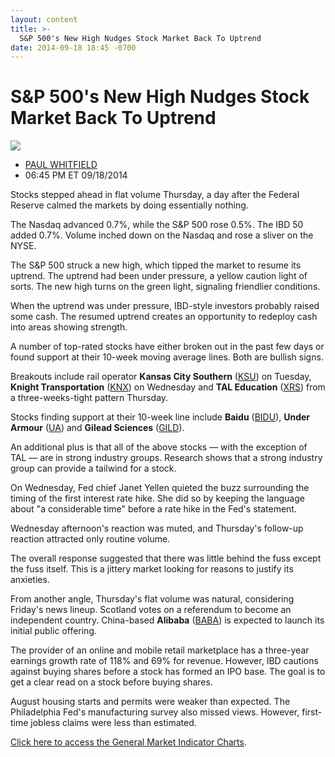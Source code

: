 ```yaml
---
layout: content
title: >-
  S&P 500's New High Nudges Stock Market Back To Uptrend
date: 2014-09-18 18:45 -0700
---
```



S&P 500's New High Nudges Stock Market Back To Uptrend
=======================================================


![](https://www.investors.com/wp-content/uploads/ibd-migrated-images/MPv_140919_635466510194449547.png)

* [PAUL WHITFIELD](https://www.investors.com/author/whitfieldp/ "Posts by PAUL WHITFIELD")
* 06:45 PM ET 09/18/2014




Stocks stepped ahead in flat volume Thursday, a day after the Federal Reserve calmed the markets by doing essentially nothing.


The Nasdaq advanced 0.7%, while the S&P 500 rose 0.5%. The IBD 50 added 0.7%. Volume inched down on the Nasdaq and rose a sliver on the NYSE.


The S&P 500 struck a new high, which tipped the market to resume its uptrend. The uptrend had been under pressure, a yellow caution light of sorts. The new high turns on the green light, signaling friendlier conditions.


When the uptrend was under pressure, IBD-style investors probably raised some cash. The resumed uptrend creates an opportunity to redeploy cash into areas showing strength.


A number of top-rated stocks have either broken out in the past few days or found support at their 10-week moving average lines. Both are bullish signs.


Breakouts include rail operator **Kansas City Southern** ([KSU](https://research.investors.com/quote.aspx?symbol=KSU)) on Tuesday, **Knight Transportation** ([KNX](https://research.investors.com/quote.aspx?symbol=KNX)) on Wednesday and **TAL Education** ([XRS](https://research.investors.com/quote.aspx?symbol=XRS)) from a three-weeks-tight pattern Thursday.


Stocks finding support at their 10-week line include **Baidu** ([BIDU](https://research.investors.com/quote.aspx?symbol=BIDU)), **Under Armour** ([UA](https://research.investors.com/quote.aspx?symbol=UA)) and **Gilead Sciences** ([GILD](https://research.investors.com/quote.aspx?symbol=GILD)).


An additional plus is that all of the above stocks — with the exception of TAL — are in strong industry groups. Research shows that a strong industry group can provide a tailwind for a stock.


On Wednesday, Fed chief Janet Yellen quieted the buzz surrounding the timing of the first interest rate hike. She did so by keeping the language about "a considerable time" before a rate hike in the Fed's statement.


Wednesday afternoon's reaction was muted, and Thursday's follow-up reaction attracted only routine volume.


The overall response suggested that there was little behind the fuss except the fuss itself. This is a jittery market looking for reasons to justify its anxieties.


From another angle, Thursday's flat volume was natural, considering Friday's news lineup. Scotland votes on a referendum to become an independent country. China-based **Alibaba** ([BABA](https://research.investors.com/quote.aspx?symbol=BABA)) is expected to launch its initial public offering.


The provider of an online and mobile retail marketplace has a three-year earnings growth rate of 118% and 69% for revenue. However, IBD cautions against buying shares before a stock has formed an IPO base. The goal is to get a clear read on a stock before buying shares.


August housing starts and permits were weaker than expected. The Philadelphia Fed's manufacturing survey also missed views. However, first-time jobless claims were less than estimated.


[Click here to access the General Market Indicator Charts](https://www.investors.com/pdf/GMI_091914.pdf).




